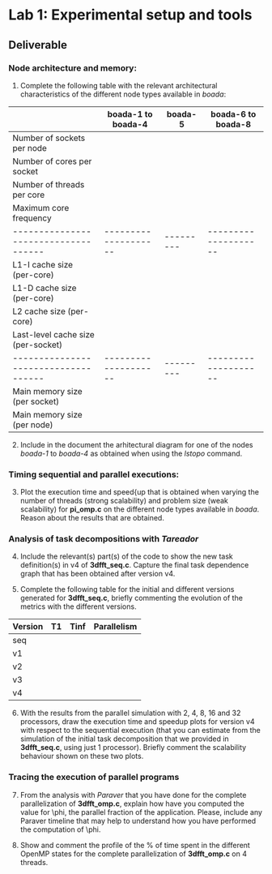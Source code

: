 # Lab 1: Experimental setup and tools

## Deliverable

### Node architecture and memory:

1. Complete the following table with the relevant architectural characteristics of the different node types available in _boada_:

|                                    | boada-1 to boada-4 | boada-5 | boada-6 to boada-8 |
|------------------------------------|--------------------|---------|--------------------|
| Number of sockets per node         |                    |         |                    |
| Number of cores per socket         |                    |         |                    |
| Number of threads per core         |                    |         |                    |
| Maximum core frequency             |                    |         |                    |
|------------------------------------|--------------------|---------|--------------------|
| L1-I cache size (per-core)         |                    |         |                    |
| L1-D cache size (per-core)         |                    |         |                    |
| L2 cache size (per-core)           |                    |         |                    |
| Last-level cache size (per-socket) |                    |         |                    |
|------------------------------------|--------------------|---------|--------------------|
| Main memory size (per socket)      |                    |         |                    |
| Main memory size (per node)        |                    |         |                    |

2. Include in the document the arhitectural diagram for one of the nodes _boada-1_ to _boada-4_ as obtained when using the _lstopo_ command.

### Timing sequential and parallel executions:

3. Plot the execution time and speed{up that is obtained when varying the number of threads (strong scalability) and problem size (weak scalability) for **pi_omp.c** on the different node types available in _boada_. Reason about the results that are obtained.

### Analysis of task decompositions with _Tareador_

4. Include the relevant(s) part(s) of the code to show the new task definition(s) in v4 of **3dfft_seq.c**. Capture the final task dependence graph that has been obtained after version v4.

5. Complete the following table for the initial and different versions generated for **3dfft_seq.c**, briefly commenting the evolution of the metrics with the different versions.

| Version | T1 | Tinf | Parallelism |
|---------|----|------|-------------|
|   seq   |    |      |             |
|    v1   |    |      |             |
|    v2   |    |      |             |
|    v3   |    |      |             |
|    v4   |    |      |             |

6. With the results from the parallel simulation with 2, 4, 8, 16 and 32 processors, draw the execution time and speedup plots for version v4 with respect to the sequential  execution (that you can estimate from the simulation of the initial task decomposition that we provided in **3dfft_seq.c**, using just 1 processor). Briefly comment the scalability  behaviour shown on these two plots.

### Tracing the execution of parallel programs

7. From the analysis with _Paraver_ that you have done for the complete parallelization of **3dfft_omp.c**, explain how have you computed the value for \phi, the parallel fraction of the application. Please, include any Paraver timeline that may help to understand how you have performed the computation of \phi.

8. Show and comment the profile of the % of time spent in the different OpenMP states for the complete parallelization of **3dfft_omp.c** on 4 threads.